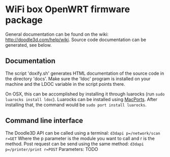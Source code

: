 WiFi box OpenWRT firmware package
=================================

General documentation can be found on the wiki: <http://doodle3d.com/help/wiki>. Source code documentation can be generated, see below.

Documentation
-------------

The script 'doxify.sh' generates HTML documentation of the source code in the directory 'docs'.
Make sure the 'ldoc' program is installed on your machine and the LDOC variable in the script points there.

On OSX, this can be accomplished by installing it through luarocks (run `sudo luarocks install ldoc`). Luarocks can be installed using [MacPorts](http://www.macports.org/). After installing that, the command would be `sudo port install luarocks`.


Command line interface
----------------------
The Doodle3D API can be called using a terminal: 
``d3dapi p=/network/scan r=GET``
Where the p parameter is the module you want to call and r is the method.
Post request can be send using the same method:
``d3dapi p=/printer/print r=POST``
Parameters: TODO

